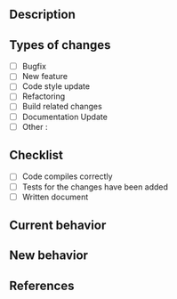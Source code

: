 ## Description

<!-- 바꾼 부분에 대한 설명을 적어주세요. -->

## Types of changes

<!-- 해당되는 박스에 x를 적어주세요. -->

- [ ] Bugfix
- [ ] New feature
- [ ] Code style update
- [ ] Refactoring
- [ ] Build related changes
- [ ] Documentation Update
- [ ] Other :

## Checklist

<!-- 해당되는 박스에 x를 적어주세요. -->

- [ ] Code compiles correctly
- [ ] Tests for the changes have been added
- [ ] Written document

## Current behavior

<!-- 변경 전 상태를 적어주세요. -->

## New behavior

<!-- 변경 후 상태를 적어주세요. -->

## References

<!-- **Related document links** -->
